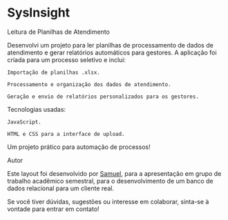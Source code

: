 # SysInsight

Leitura de Planilhas de Atendimento

Desenvolvi um projeto para ler planilhas de processamento de dados de atendimento e gerar relatórios automáticos para gestores. A aplicação foi criada para um processo seletivo e inclui:

    Importação de planilhas .xlsx.

    Processamento e organização dos dados de atendimento.

    Geração e envio de relatórios personalizados para os gestores.

Tecnologias usadas:

    JavaScript.

    HTML e CSS para a interface de upload.

Um projeto prático para automação de processos!

Autor

Este layout foi desenvolvido por [Samuel](https://github.com/SamCampel/), para a apresentação em grupo de trabalho acadêmico semestral, para o desenvolvimento de um banco de dados relacional para um cliente real.

Se você tiver dúvidas, sugestões ou interesse em colaborar, sinta-se à vontade para entrar em contato!
